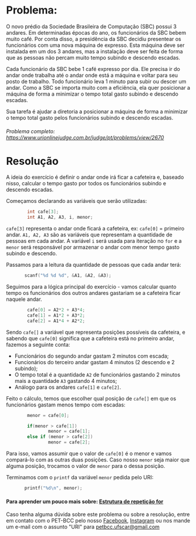 # Problema:

O novo prédio da Sociedade Brasileira de Computação (SBC) possui 3 andares. Em determinadas épocas do ano, os funcionários da SBC bebem muito café. Por conta disso, a presidência da SBC decidiu presentear os funcionários com uma nova máquina de expresso. Esta máquina deve ser instalada em um dos 3 andares, mas a instalação deve ser feita de forma que as pessoas não percam muito tempo subindo e descendo escadas.

Cada funcionário da SBC bebe 1 café expresso por dia. Ele precisa ir do andar onde trabalha até o andar onde está a máquina e voltar para seu posto de trabalho. Todo funcionário leva 1 minuto para subir ou descer um andar. Como a SBC se importa muito com a eficiência, ela quer posicionar a máquina de forma a minimizar o tempo total gasto subindo e descendo escadas.

Sua tarefa é ajudar a diretoria a posicionar a máquina de forma a minimizar o tempo total gasto pelos funcionários subindo e descendo escadas.

###### Problema completo: https://www.urionlinejudge.com.br/judge/pt/problems/view/2670

# Resolução

A ideia do exercício é definir o andar onde irá ficar a cafeteira e, baseado nisso, calcular o tempo gasto por todos os funcionários subindo e descendo escadas.

Começamos declarando as variáveis que serão utilizadas:

```c
        int cafe[3]; 
        int A1, A2, A3, i, menor;
```

`cafe[3]` representa o andar onde ficará a cafeteira, ex: `cafe[0]` = primeiro andar. `A1, A2, A3` são as variáveis que representam a quantidade de pessoas em cada andar. A variável `i`  será usada para iteração no `for` e a `menor` será responsável por armazenar o andar com menor tempo gasto subindo e descendo.


Passamos para a leitura da quantidade de pessoas que cada andar terá:

```c
       scanf("%d %d %d", &A1, &A2, &A3);
```

Seguimos para a lógica principal do exercício - vamos calcular quanto tempo os funcionários dos outros andares gastariam se a cafeteira ficar naquele andar.

```c
        cafe[0] = A2*2 + A3*4;
        cafe[1] = A1*2 + A3*2;
        cafe[2] = A1*4 + A2*2;
```

Sendo `cafe[]` a variável que representa posições possíveis da cafeteira, e sabendo que `cafe[0]` significa que a cafeteira está no primeiro andar, fazemos a seguinte conta:
- Funcionários do segundo andar gastam 2 minutos com escada;
- Funcionários do terceiro andar gastam 4 minutos (2 descendo e 2 subindo);
- O tempo total é a quantidade `A2` de funcionários gastando 2 minutos mais a quantidade `A3` gastando 4 minutos;
- Análogo para os andares `cafe[1]` e `cafe[2]`.

Feito o cálculo, temos que escolher qual posição de `cafe[]` em que os funcionários gastam menos tempo com escadas:

```c
        menor = cafe[0];

        if(menor > cafe[1])
                menor = cafe[1];
        else if (menor > cafe[2])
                menor = cafe[2];

```

Para isso, vamos assumir que o valor de `cafe[0]` é o menor e vamos compará-lo com as outras duas posições. Caso nosso `menor` seja maior que alguma posição, trocamos o valor de `menor` para o dessa posição.

Terminamos com o `printf` da variável `menor` pedida pelo URI:

```c
       printf("%d\n", menor);
```

#### Para aprender um pouco mais sobre: [Estrutura de repetição for](http://linguagemc.com.br/a-estrutura-de-repeticao-for-em-c/)

Caso tenha alguma dúvida sobre este problema ou sobre a resolução, entre em contato com o PET-BCC pelo nosso
[Facebook](https://www.facebook.com/petbcc/),
[Instagram](https://www.instagram.com/petbcc.ufscar/)
ou nos mande um e-mail com o assunto "URI" para petbcc.ufscar@gmail.com